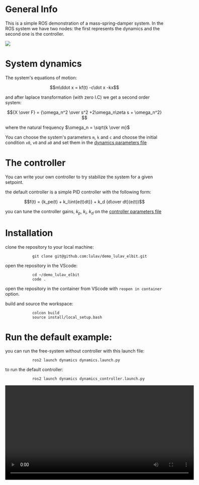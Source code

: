 # General Info

This is a simple ROS demonstration of a mass-spring-damper system.
In the ROS system we have two nodes: the first represents the dynamics and the second one is the controller.

![](https://user-images.githubusercontent.com/58637596/194718349-455a479d-434e-45a6-86bc-0a4f5d95dd49.png)

# System dynamics

The system's equations of motion:

$$m\ddot x =  kf(t) -c\dot x -kx$$

and after laplace transformation (with zero I.C) we get a second order system:

$${X \over F} = {\omega_n^2 \over s^2 +2\omega_n\zeta s + \omega_n^2} $$

where the natural frequency $\omega_n = \sqrt{k \over m}$

You can choose the system's parameters `m`, `k` and `c` and choose the initial condition `x0`, `v0` and `a0` and set them in the [dynamics parameters file](https://github.com/lulav/demo_lulav_elbit/blob/foxy/src/dynamics/config/params.yaml)


# The controller

You can write your own controller to try stabilize the system for a given setpoint.

the default controller is a simple PID controller with the following form:

$$f(t) = {k_pe(t) + k_i\int{e(t)dt}} + k_d {d\over dt}(e(t))$$

you can tune the controller gains, $k_p$, $k_i$, $k_d$ on the [controller parameters file](https://github.com/lulav/demo_lulav_elbit/blob/foxy/src/controller/config/params.yaml)


# Installation

clone the repository to your local machine:
                
                git clone git@github.com:lulav/demo_lulav_elbit.git

open the repository in the VScode:

                cd ~/demo_lulav_elbit
                code .

open the repository in the container from VScode with `reopen in container` option.

build and source the workspace:

                colcon build
                source install/local_setup.bash

# Run the default example:

you can run the free-system without controller with this launch file:

                ros2 launch dynamics dynamics.launch.py


to run the default controller:

                ros2 launch dynamics dynamics_controller.launch.py

<video src='https://user-images.githubusercontent.com/58637596/194520348-c97344c0-b9be-4ad5-ba11-29188c18011e.mp4' width=600/>



# CITROS
```bash 

## Docker build
citros docker build --no-cache -t demo_lulav_elbit .

## Docker run 
citros docker run --rm -it --net=host demo_lulav_elbit
citros docker run --rm -it --net=host demo_lulav_elbit citros run beebcb55-6110-4be4-8fec-05af808ce6fc 1

# run from local machine.
citros docker run --rm -it --net=host -e "CITROS_ENTRYPOINT"="http://host.docker.internal/api/graphql" \
-e "CITROS_LOGS"="http://host.docker.internal/logs" \
-e "CITROS_BAG"="http://host.docker.internal/bag" \
demo_lulav_elbit:latest \
citros run 22c1315e-3acd-4fd3-91c3-65f9c4acde68 1 \
--key eyJhbGciOiJIUzI1NiIsInR5cCI6IkpXVCJ9.eyJyb2xlIjoiY2l0cm9zX2FkbWluIiwidXNlcl9pZCI6IjNjYWEyMjNhLWFhNzQtNDFlZS05MmEyLTViZWUzOTkyMzg1OSIsInVzZXJfbmFtZSI6Im5vYW1vb24iLCJjaXRyb3Nfcm9sZSI6InVzZXIiLCJvcmdhbml6YXRpb25faWQiOiJlOTE1ZDYzOS02MzcyLTQ1ZTQtODU1ZC1hOGM5YjdkNmFiMDIiLCJvcmdhbml6YXRpb25fdHlwZSI6Ik1BTkFHRSIsImRvbWFpbl9wcmVmaXgiOiJsdWxhdiIsImV4cCI6MTY3NTM1NjU5MSwiaWF0IjoxNjc1MjcwMTkxLCJhdWQiOiJwb3N0Z3JhcGhpbGUiLCJpc3MiOiJwb3N0Z3JhcGhpbGUifQ.GNYBdQALAryKtI1SCnJGR2wzFIsAyu1PaWqS2TglWyM 

```



## gcloud: docker

https://console.cloud.google.com/artifacts/browse/citros?project=citros&supportedpurview=project

```bash
# if building from linux machine
docker build -t demo_lulav_elbit . 
# *** when building from MAC M1 chip add FROM --platform=linux/amd64 ***
docker buildx build --platform linux/amd64 -t demo_lulav_elbit .   

# upload to google artifact registry
docker tag demo_lulav_elbit europe-west2-docker.pkg.dev/citros/simulations/demo_lulav_elbit
docker push europe-west2-docker.pkg.dev/citros/simulations/demo_lulav_elbit:latest
```



Jfrog
```bash

# tag  
docker tag demo_lulav_elbit citros.jfrog.io/dev-virtual-docker/citros/demo_lulav_elbit:0.0.1
# push
docker push citros.jfrog.io/dev-virtual-docker/citros/demo_lulav_elbit:0.0.1

# run
citros docker run --rm -it --net=host -e "CITROS_ENTRYPOINT"="https://citros.io/api/graphql" \
-e "CITROS_LOGS"="https://citros.io/logs" \
-e "CITROS_BAG"="https://citros.io/bag" \
demo_lulav_elbit:latest \
citros run a9ff71c7-69c5-4b57-905c-195c5b4753bc 1 \
--key eyJhbGciOiJIUzI1NiIsInR5cCI6IkpXVCJ9.eyJyb2xlIjoiY2l0cm9zX2FkbWluIiwidXNlcl9pZCI6IjNjYWEyMjNhLWFhNzQtNDFlZS05MmEyLTViZWUzOTkyMzg1OSIsInVzZXJfbmFtZSI6Im5vYW1vb24iLCJjaXRyb3Nfcm9sZSI6InVzZXIiLCJvcmdhbml6YXRpb25faWQiOiJlOTE1ZDYzOS02MzcyLTQ1ZTQtODU1ZC1hOGM5YjdkNmFiMDIiLCJvcmdhbml6YXRpb25fdHlwZSI6Ik1BTkFHRSIsImRvbWFpbl9wcmVmaXgiOiJsdWxhdiIsImV4cCI6MTY3NTQzODc0MSwiaWF0IjoxNjc1MzUyMzQxLCJhdWQiOiJwb3N0Z3JhcGhpbGUiLCJpc3MiOiJwb3N0Z3JhcGhpbGUifQ.ypzeTPBAUW433OlMqNk1Piq7lqR6MwpxlZqEYytloJ4

```

